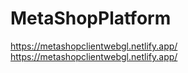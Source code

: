 # MetaShopPlatform
 https://metashopclientwebgl.netlify.app/
 https://metashopclientwebgl.netlify.app/
